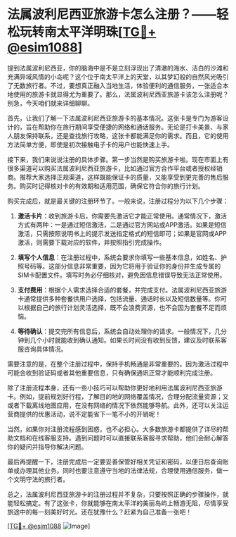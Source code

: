 # 法属波利尼西亚旅游卡怎么注册？——轻松玩转南太平洋明珠[[TG💪+ @esim1088](https://t.me/s/esim1088)]

提到法属波利尼西亚，你的脑海中是不是立刻浮现出了清澈的海水、洁白的沙滩和充满异域风情的小岛呢？这个位于南太平洋上的天堂，以其梦幻般的自然风光吸引了无数旅行者。不过，要想真正融入当地生活，体验便利的通信服务，一张适合本地使用的旅游卡就显得尤为重要了。那么，法属波利尼西亚旅游卡该怎么注册呢？别急，今天咱们就来详细聊聊。

首先，让我们了解一下法属波利尼西亚旅游卡的基本情况。这张卡是专门为游客设计的，旨在帮助你在旅行期间享受便捷的网络和通话服务。无论是打卡美景、与家人朋友保持联系，还是查找旅行攻略，这张卡都能满足你的需求。而且，它的使用方法简单方便，即使是初次接触电子卡的用户也能快速上手。

接下来，我们来说说注册的具体步骤。第一步当然是购买旅游卡啦。现在市面上有很多渠道可以购买法属波利尼西亚旅游卡，比如通过官方合作平台或者授权经销商。推荐大家选择正规渠道，这样既能保证卡的质量，又能享受到更完善的售后服务。购买时记得核对卡的有效期和适用范围，确保它符合你的旅行计划。

购买完成后，就是最关键的注册环节了。一般来说，注册过程分为以下几个步骤：

1. **激活卡片**：收到旅游卡后，你需要先激活它才能正常使用。通常情况下，激活方式有两种：一是通过短信激活，二是通过官方网站或APP激活。如果是短信激活，只需按照说明书上的提示发送指定格式的短信即可；如果是官网或APP激活，则需要下载对应的软件，并按照指引完成操作。

2. **填写个人信息**：在注册过程中，系统会要求你填写一些基本信息，如姓名、护照号码等。这部分信息非常重要，因为它将用于验证你的身份并生成专属的SIM卡配置文件。填写时务必仔细核对，避免因信息错误导致无法正常使用。

3. **支付费用**：根据个人需求选择合适的套餐，并完成支付。法属波利尼西亚旅游卡通常提供多种套餐供用户选择，包括流量、通话时长以及短信数量等。你可以根据自己的旅行计划灵活选择，既不会浪费资源，也不会因为套餐不足而烦恼。

4. **等待确认**：提交完所有信息后，系统会自动处理你的请求。一般情况下，几分钟到几个小时就能收到确认通知。如果长时间没有收到反馈，建议及时联系客服咨询具体情况。

需要注意的是，在整个注册过程中，保持手机畅通是非常重要的。因为激活过程中可能会收到验证码或者其他重要信息，只有确保通讯正常才能顺利完成注册。

除了注册流程本身，还有一些小技巧可以帮助你更好地利用法属波利尼西亚旅游卡。例如，提前规划好行程，了解目的地的网络覆盖情况，合理分配流量资源；又或者下载离线地图应用，在没有网络的情况下依然能够导航。此外，还可以关注运营商提供的优惠活动，说不定能省下一笔不小的开销呢！

当然，如果你对注册流程感到困惑，也不必担心。大多数旅游卡都提供了详尽的帮助文档和在线客服支持。遇到问题时可以直接联系客服寻求帮助，他们会耐心解答你的疑问并指导你解决问题。

最后再提醒一下，注册完成后一定要妥善保管好相关凭证和密码，以便日后查询账单或办理其他业务。同时也要注意遵守当地的法律法规，合理使用通信服务，做一个文明守法的旅行者。

总之，法属波利尼西亚旅游卡的注册过程并不复杂，只要按照正确的步骤操作，就能轻松搞定。有了这张卡，你就能够在南太平洋的美丽岛屿上畅游无阻，尽情享受旅途中的每一刻美好时光。还在犹豫什么？赶紧为自己准备一张吧！

[[TG💪+ @esim1088](https://t.me/s/esim1088) ![Image](https://i.postimg.cc/4NQfJmqS/Snipaste-2025-05-13-00-14-12.png)]